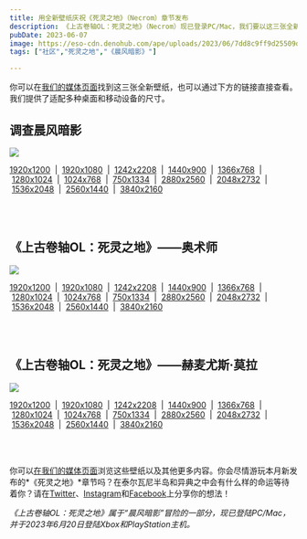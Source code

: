 ```yaml
---
title: 用全新壁纸庆祝《死灵之地》（Necrom）章节发布
description: 《上古卷轴OL：死灵之地》（Necrom）现已登录PC/Mac，我们要以这三张全新壁纸来庆祝本年度的最重磅章节发布活动。 
pubDate: 2023-06-07
image: https://eso-cdn.denohub.com/ape/uploads/2023/06/7dd8c9ff9d25509d3004ec0742fc7859.jpg
tags: ["社区","死灵之地","《晨风暗影》"]

---
```


你可以在[我们的媒体页面](https://www.elderscrollsonline.com/cn/media)找到这三张全新壁纸，也可以通过下方的链接直接查看。我们提供了适配多种桌面和移动设备的尺寸。 

## 调查晨风暗影

![](https://eso-cdn.denohub.com/ape/uploads/2023/06/6a9181fc32feb2877994c1531f1322bb.jpg)

<p class="text-gray-500 text-sm text-center"><a href="https://esosslfiles-a.akamaihd.net/ape/uploads/2023/06/bd613614747e120ffeb9618472486c87.jpg?no-resize" target="_blank">1920x1200</a>  |  <a href="https://esosslfiles-a.akamaihd.net/ape/uploads/2023/06/6a9181fc32feb2877994c1531f1322bb.jpg?no-resize" target="_blank">1920x1080</a>  |  <a href="https://esosslfiles-a.akamaihd.net/ape/uploads/2023/06/4ddb9aa7a6759aaf7af5027402ba1f55.jpg?no-resize" target="_blank">1242x2208</a>  |  <a href="https://esosslfiles-a.akamaihd.net/ape/uploads/2023/06/f844f36cc7bd707da1282002a9bae490.jpg?no-resize" target="_blank">1440x900</a>  |  <a href="https://esosslfiles-a.akamaihd.net/ape/uploads/2023/06/3724db500b1d3267c142f3002c9dd2c5.jpg?no-resize" target="_blank">1366x768</a>  |  <a href="https://esosslfiles-a.akamaihd.net/ape/uploads/2023/06/809396ce4d256585f01e5dad80c906f7.jpg?no-resize" target="_blank">1280x1024</a>  |  <a href="https://esosslfiles-a.akamaihd.net/ape/uploads/2023/06/194c40e06f2fcb33f339348443beb39c.jpg?no-resize" target="_blank">1024x768</a>  |  <a href="https://esosslfiles-a.akamaihd.net/ape/uploads/2023/06/251975c409dc4b42d01c2e856470ce53.jpg?no-resize" target="_blank">750x1334</a>  |  <a href="https://esosslfiles-a.akamaihd.net/ape/uploads/2023/06/53308e3e15107668df5e7a28f7bef8ed.jpg?no-resize" target="_blank">2880x2560</a>  |  <a href="https://esosslfiles-a.akamaihd.net/ape/uploads/2023/06/984fdbd8a9c597a5e40b328d84c70003.jpg?no-resize" target="_blank">2048x2732</a>  |  <a href="https://esosslfiles-a.akamaihd.net/ape/uploads/2023/06/fe0f31d72cd741426c858bf66c62c455.jpg?no-resize" target="_blank">1536x2048</a>  |  <a href="https://esosslfiles-a.akamaihd.net/ape/uploads/2023/06/63ae2e076e982f06d4d9d783d600189f.jpg?no-resize" target="_blank">2560x1440</a>  |  <a href="https://esosslfiles-a.akamaihd.net/ape/uploads/2023/06/631371f2a4e62be0cb1c9d3b8ea0b5f8.jpg?no-resize" target="_blank">3840x2160</a></p>

<p class="text-gray-500 text-sm text-center"><br><br></p>

## 《上古卷轴OL：死灵之地》——奥术师

![](https://eso-cdn.denohub.com/ape/uploads/2023/06/f365933f22b06317d1f542e2cff9369b.jpg)

<p class="text-gray-500 text-sm text-center"><a href="https://esosslfiles-a.akamaihd.net/ape/uploads/2023/06/444ae88174ceb0b99c75209eb5761e05.jpg?no-resize" target="_blank">1920x1200</a>  |  <a href="https://esosslfiles-a.akamaihd.net/ape/uploads/2023/06/f365933f22b06317d1f542e2cff9369b.jpg?no-resize" target="_blank">1920x1080</a>  |  <a href="https://esosslfiles-a.akamaihd.net/ape/uploads/2023/06/ecd0f0c077194f7723c348c0ac04c274.jpg?no-resize" target="_blank">1242x2208</a>  |  <a href="https://esosslfiles-a.akamaihd.net/ape/uploads/2023/06/713cfa3870a0b04ad1f93e90c14f373a.jpg?no-resize" target="_blank">1440x900</a>  |  <a href="https://esosslfiles-a.akamaihd.net/ape/uploads/2023/06/8997f5072585960d0175f8715956845c.jpg?no-resize" target="_blank">1366x768</a>  |  <a href="https://esosslfiles-a.akamaihd.net/ape/uploads/2023/06/46e8adccb0e12b636ee2efa166558bc0.jpg?no-resize" target="_blank">1280x1024</a>  |  <a href="https://esosslfiles-a.akamaihd.net/ape/uploads/2023/06/c74c4f94f20e403486c621a96705bf30.jpg?no-resize" target="_blank">1024x768</a>  |  <a href="https://esosslfiles-a.akamaihd.net/ape/uploads/2023/06/6b901ff9ac10978802db01d3a66c2078.jpg?no-resize" target="_blank">750x1334</a>  |  <a href="https://esosslfiles-a.akamaihd.net/ape/uploads/2023/06/676c93cb3600cad5780646b61ea766d6.jpg?no-resize" target="_blank">2880x2560</a>  |  <a href="https://esosslfiles-a.akamaihd.net/ape/uploads/2023/06/c85c8aa5853b0bc202a232c8babdcf6d.jpg?no-resize" target="_blank">2048x2732</a>  |  <a href="https://esosslfiles-a.akamaihd.net/ape/uploads/2023/06/4f39dd3d65e20e9712446d7ec94976f5.jpg?no-resize" target="_blank">1536x2048</a>  |  <a href="https://esosslfiles-a.akamaihd.net/ape/uploads/2023/06/382f34afddac4d004c96811a5e5926bd.jpg?no-resize" target="_blank">2560x1440</a>  |  <a href="https://esosslfiles-a.akamaihd.net/ape/uploads/2023/06/573edb31831c968f38c904c82074f5dc.jpg?no-resize" target="_blank">3840x2160</a></p>

<p class="text-gray-500 text-sm text-center"><br><br></p>

## 《上古卷轴OL：死灵之地》——赫麦尤斯·莫拉

![](https://eso-cdn.denohub.com/ape/uploads/2023/06/d6877262d80c720b704a05d9e995279b.jpg)

<p class="text-gray-500 text-sm text-center"><a href="https://esosslfiles-a.akamaihd.net/ape/uploads/2023/06/9a7a12127fa12390d16198a0d84e1a3c.jpg?no-resize" target="_blank">1920x1200</a>  |  <a href="https://esosslfiles-a.akamaihd.net/ape/uploads/2023/06/d6877262d80c720b704a05d9e995279b.jpg?no-resize" target="_blank">1920x1080</a>  |  <a href="https://esosslfiles-a.akamaihd.net/ape/uploads/2023/06/b907db6bc443a880c512c3fe90caea77.jpg?no-resize" target="_blank">1242x2208</a>  |  <a href="https://esosslfiles-a.akamaihd.net/ape/uploads/2023/06/23c67fe6195cdab6f0d52cf4c560ce22.jpg?no-resize" target="_blank">1440x900</a>  |  <a href="https://esosslfiles-a.akamaihd.net/ape/uploads/2023/06/b80fb7610b70806a36f249a38ecb2340.jpg?no-resize" target="_blank">1366x768</a>  |  <a href="https://esosslfiles-a.akamaihd.net/ape/uploads/2023/06/e2a843f5e09cf12e19c95e07e6c53bf6.jpg?no-resize" target="_blank">1280x1024</a>  |  <a href="https://esosslfiles-a.akamaihd.net/ape/uploads/2023/06/a6ab4e01f383050f60cba06d16811d63.jpg?no-resize" target="_blank">1024x768</a>  |  <a href="https://esosslfiles-a.akamaihd.net/ape/uploads/2023/06/ae7985f0bc22c684ceed6fbe764182e4.jpg?no-resize" target="_blank">750x1334</a>  |  <a href="https://esosslfiles-a.akamaihd.net/ape/uploads/2023/06/3733333407bf47619225b8f75defa36f.jpg?no-resize" target="_blank">2880x2560</a>  |  <a href="https://esosslfiles-a.akamaihd.net/ape/uploads/2023/06/c17ee4a23ae914e65861b8c28da379a0.jpg?no-resize" target="_blank">2048x2732</a>  |  <a href="https://esosslfiles-a.akamaihd.net/ape/uploads/2023/06/b541c22e7df6d21a07f49c3f2bd94ced.jpg?no-resize" target="_blank">1536x2048</a>  |  <a href="https://esosslfiles-a.akamaihd.net/ape/uploads/2023/06/1d9a3c681d96538bc14bb94444c38a68.jpg?no-resize" target="_blank">2560x1440</a>  |  <a href="https://esosslfiles-a.akamaihd.net/ape/uploads/2023/06/8523bbac26e0aca280c0e2f7373bfea3.jpg?no-resize" target="_blank">3840x2160</a></p>

<p class="text-gray-500 text-sm text-center"><br><br></p>

你可以[在我们的媒体页面](https://www.elderscrollsonline.com/cn/media)浏览这些壁纸以及其他更多内容。你会尽情游玩本月新发布的*《死灵之地》*章节吗？在泰尔瓦尼半岛和异典之中会有什么样的命运等待着你？请在[Twitter](https://twitter.com/TESOnline)、[Instagram](https://www.instagram.com/elderscrollsonline/)和[Facebook](https://www.facebook.com/ElderScrollsOnline)上分享你的想法！

_《上古卷轴OL：死灵之地》属于“晨风暗影”冒险的一部分，现已登陆PC/Mac，并于2023年6月20日登陆Xbox和PlayStation主机。_

